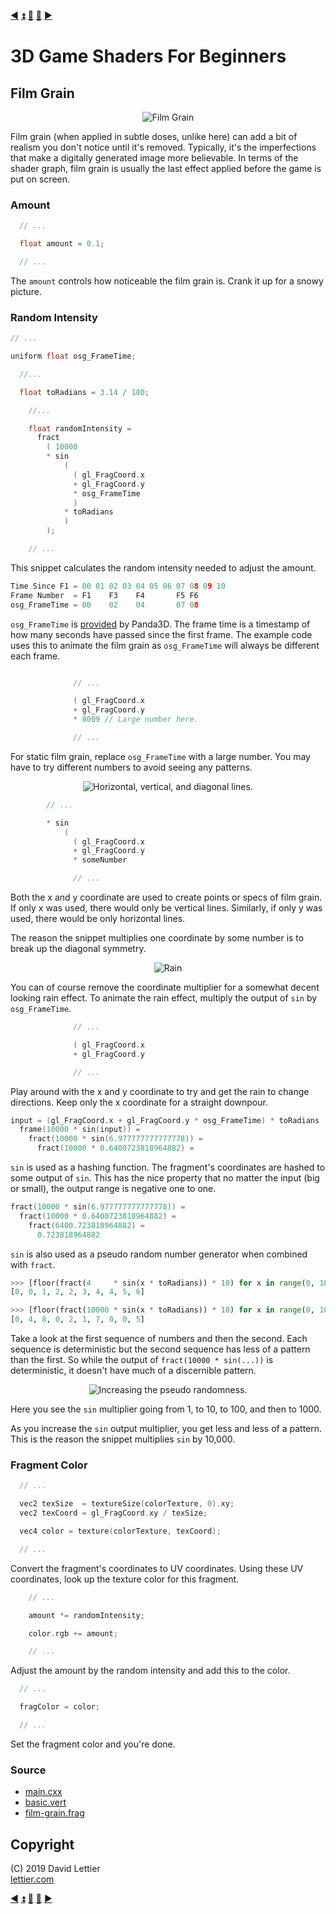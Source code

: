 [:arrow_backward:](dilation.md)
[:arrow_double_up:](../README.md)
[:arrow_up_small:](#)
[:arrow_down_small:](#copyright)
[:arrow_forward:](lookup-table.md)

# 3D Game Shaders For Beginners

## Film Grain

<p align="center">
<img src="../resources/images/ct7mTv5.gif" alt="Film Grain" title="Film Grain">
</p>

Film grain (when applied in subtle doses, unlike here)
can add a bit of realism you don't notice until it's removed.
Typically, it's the imperfections that make a digitally generated image more believable.
In terms of the shader graph, film grain is usually the last effect applied before the game is put on screen.

### Amount

```c
  // ...

  float amount = 0.1;

  // ...
```

The `amount` controls how noticeable the film grain is.
Crank it up for a snowy picture.

### Random Intensity

```c
// ...

uniform float osg_FrameTime;

  //...

  float toRadians = 3.14 / 180;

    //...

    float randomIntensity =
      fract
        ( 10000
        * sin
            (
              ( gl_FragCoord.x
              + gl_FragCoord.y
              * osg_FrameTime
              )
            * toRadians
            )
        );

    // ...
```

This snippet calculates the random intensity needed to adjust the amount.

```c
Time Since F1 = 00 01 02 03 04 05 06 07 08 09 10
Frame Number  = F1    F3    F4       F5 F6
osg_FrameTime = 00    02    04       07 08
```

`osg_FrameTime` is
[provided](https://github.com/panda3d/panda3d/blob/daa57733cb9b4ccdb23e28153585e8e20b5ccdb5/panda/src/display/graphicsStateGuardian.cxx#L930)
by Panda3D.
The frame time is a timestamp of how many seconds have passed since the first frame.
The example code uses this to animate the film grain as `osg_FrameTime` will always be different each frame.

```c

              // ...

              ( gl_FragCoord.x
              + gl_FragCoord.y
              * 8009 // Large number here.

              // ...
```

For static film grain, replace `osg_FrameTime` with a large number.
You may have to try different numbers to avoid seeing any patterns.

<p align="center">
<img src="../resources/images/xqSIMCb.gif" alt="Horizontal, vertical, and diagonal lines." title="Horizontal, vertical, and diagonal lines.">
</p>

```c
        // ...

        * sin
            (
              ( gl_FragCoord.x
              + gl_FragCoord.y
              * someNumber

              // ...
```

Both the x and y coordinate are used to create points or specs of film grain.
If only x was used, there would only be vertical lines.
Similarly, if only y was used, there would be only horizontal lines.

The reason the snippet multiplies one coordinate by some number is to break up the diagonal symmetry.

<p align="center">
<img src="../resources/images/4UXllmS.gif" alt="Rain" title="Rain">
</p>

You can of course remove the coordinate multiplier for a somewhat decent looking rain effect.
To animate the rain effect, multiply the output of `sin` by `osg_FrameTime`.

```c
              // ...

              ( gl_FragCoord.x
              + gl_FragCoord.y

              // ...
```

Play around with the x and y coordinate to try and get the rain to change directions.
Keep only the x coordinate for a straight downpour.

```c
input = (gl_FragCoord.x + gl_FragCoord.y * osg_FrameTime) * toRadians
  frame(10000 * sin(input)) =
    fract(10000 * sin(6.977777777777778)) =
      fract(10000 * 0.6400723818964882) =
```

`sin` is used as a hashing function.
The fragment's coordinates are hashed to some output of `sin`.
This has the nice property that no matter the input (big or small), the output range is negative one to one.

```c
fract(10000 * sin(6.977777777777778)) =
  fract(10000 * 0.6400723818964882) =
    fract(6400.723818964882) =
      0.723818964882
```

`sin` is also used as a pseudo random number generator when combined with `fract`.

```python
>>> [floor(fract(4     * sin(x * toRadians)) * 10) for x in range(0, 10)]
[0, 0, 1, 2, 2, 3, 4, 4, 5, 6]

>>> [floor(fract(10000 * sin(x * toRadians)) * 10) for x in range(0, 10)]
[0, 4, 8, 0, 2, 1, 7, 0, 0, 5]
```

Take a look at the first sequence of numbers and then the second.
Each sequence is deterministic but the second sequence has less of a pattern than the first.
So while the output of `fract(10000 * sin(...))` is deterministic, it doesn't have much of a discernible pattern.

<p align="center">
<img src="../resources/images/Mtt8BNg.gif" alt="Increasing the pseudo randomness." title="Increasing the pseudo randomness.">
</p>

Here you see the `sin` multiplier going from 1, to 10, to 100, and then to 1000.

As you increase the `sin` output multiplier, you get less and less of a pattern.
This is the reason the snippet multiplies `sin` by 10,000.

### Fragment Color

```c
  // ...

  vec2 texSize  = textureSize(colorTexture, 0).xy;
  vec2 texCoord = gl_FragCoord.xy / texSize;

  vec4 color = texture(colorTexture, texCoord);

  // ...
```

Convert the fragment's coordinates to UV coordinates.
Using these UV coordinates, look up the texture color for this fragment.

```c
    // ...

    amount *= randomIntensity;

    color.rgb += amount;

    // ...
```

Adjust the amount by the random intensity and add this to the color.

```c
  // ...

  fragColor = color;

  // ...
```

Set the fragment color and you're done.

### Source

- [main.cxx](../demonstration/src/main.cxx)
- [basic.vert](../demonstration/shaders/vertex/basic.vert)
- [film-grain.frag](../demonstration/shaders/fragment/film-grain.frag)

## Copyright

(C) 2019 David Lettier
<br>
[lettier.com](https://www.lettier.com)

[:arrow_backward:](dilation.md)
[:arrow_double_up:](../README.md)
[:arrow_up_small:](#)
[:arrow_down_small:](#copyright)
[:arrow_forward:](lookup-table.md)

